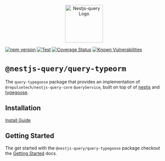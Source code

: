 <p align="center">
  <a href="https://doug-martin.github.io/nestjs-query" target="blank"><img src="https://doug-martin.github.io/nestjs-query/img/logo.svg" width="120" alt="Nestjs-query Logo" /></a>
</p>

[![npm version](https://img.shields.io/npm/v/@nestjs-query/query-typeorm.svg)](https://www.npmjs.org/package/@nestjs-query/query-typeorm)
[![Test](https://github.com/doug-martin/nestjs-query/workflows/Test/badge.svg?branch=master)](https://github.com/doug-martin/nestjs-query/actions?query=workflow%3ATest+and+branch%3Amaster+)
[![Coverage Status](https://coveralls.io/repos/github/doug-martin/nestjs-query/badge.svg?branch=master)](https://coveralls.io/github/doug-martin/nestjs-query?branch=master)
[![Known Vulnerabilities](https://snyk.io/test/github/doug-martin/nestjs-query/badge.svg?targetFile=packages/query-typegoose/package.json)](https://snyk.io/test/github/doug-martin/nestjs-query?targetFile=packages/query-typegoose/package.json)

# `@nestjs-query/query-typeorm`

The `query-typegoose` package that provides an implementation of `@repulsetech/nestjs-query-core` `QueryService`, built on top of of [nestjs](https://nestjs.com/) and [typegoose](https://github.com/typegoose/typegoose).

## Installation

[Install Guide](https://doug-martin.github.io/nestjs-query/docs/introduction/install)

## Getting Started

The get started with the `@nestjs-query/query-typegoose` package checkout the [Getting Started](https://doug-martin.github.io/nestjs-query/docs/persistence/typegoose/getting-started) docs.
